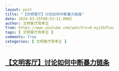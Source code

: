 ```yaml
---
layout: post
title: "【文明客厅】讨论如何中断暴力链条"
date: 2024-03-25T00:52:11.000Z
author: 文明客厅周孝正
from: https://www.youtube.com/watch?v=8-eyjUhfCac
tags: [ 文明客厅周孝正 ]
comments: True
categories: [ 文明客厅周孝正 ]
---
```

<!--1711327931000-->
[【文明客厅】讨论如何中断暴力链条](https://www.youtube.com/watch?v=8-eyjUhfCac)
------

<div>

</div>

